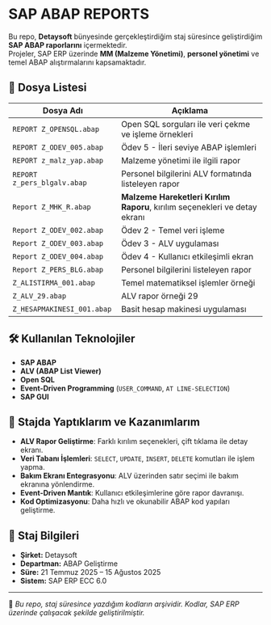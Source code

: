 # SAP ABAP REPORTS

Bu repo, **Detaysoft** bünyesinde gerçekleştirdiğim staj süresince geliştirdiğim **SAP ABAP raporlarını** içermektedir.  
Projeler, SAP ERP üzerinde **MM (Malzeme Yönetimi)**, **personel yönetimi** ve temel ABAP alıştırmalarını kapsamaktadır.

## 📂 Dosya Listesi

| Dosya Adı | Açıklama |
|-----------|----------|
| `REPORT Z_OPENSQL.abap` | Open SQL sorguları ile veri çekme ve işleme örnekleri |
| `REPORT Z_ODEV_005.abap` | Ödev 5 - İleri seviye ABAP işlemleri |
| `REPORT z_malz_yap.abap` | Malzeme yönetimi ile ilgili rapor |
| `REPORT z_pers_blgalv.abap` | Personel bilgilerini ALV formatında listeleyen rapor |
| `Report Z_MHK_R.abap` | **Malzeme Hareketleri Kırılım Raporu**, kırılım seçenekleri ve detay ekranı |
| `Report Z_ODEV_002.abap` | Ödev 2 - Temel veri işleme |
| `Report Z_ODEV_003.abap` | Ödev 3 - ALV uygulaması |
| `Report Z_ODEV_004.abap` | Ödev 4 - Kullanıcı etkileşimli ekran |
| `Report Z_PERS_BLG.abap` | Personel bilgilerini listeleyen rapor |
| `Z_ALISTIRMA_001.abap` | Temel matematiksel işlemler örneği |
| `Z_ALV_29.abap` | ALV rapor örneği 29 |
| `Z_HESAPMAKINESI_001.abap` | Basit hesap makinesi uygulaması |

## 🛠 Kullanılan Teknolojiler
- **SAP ABAP**
- **ALV (ABAP List Viewer)**
- **Open SQL**
- **Event-Driven Programming** (`USER_COMMAND`, `AT LINE-SELECTION`)
- **SAP GUI**

## 🎯 Stajda Yaptıklarım ve Kazanımlarım
- **ALV Rapor Geliştirme**: Farklı kırılım seçenekleri, çift tıklama ile detay ekranı.
- **Veri Tabanı İşlemleri**: `SELECT`, `UPDATE`, `INSERT`, `DELETE` komutları ile işlem yapma.
- **Bakım Ekranı Entegrasyonu**: ALV üzerinden satır seçimi ile bakım ekranına yönlendirme.
- **Event-Driven Mantık**: Kullanıcı etkileşimlerine göre rapor davranışı.
- **Kod Optimizasyonu**: Daha hızlı ve okunabilir ABAP kod yapıları geliştirme.

## 📅 Staj Bilgileri
- **Şirket:** Detaysoft
- **Departman:** ABAP Geliştirme
- **Süre:** 21 Temmuz 2025 – 15 Ağustos 2025
- **Sistem:** SAP ERP ECC 6.0

---

📌 *Bu repo, staj süresince yazdığım kodların arşividir. Kodlar, SAP ERP üzerinde çalışacak şekilde geliştirilmiştir.*
